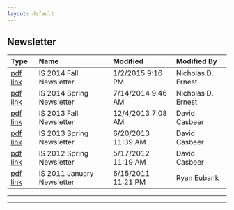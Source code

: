 ```yaml
---
layout: default
---
```


## Newsletter

| Type | Name | Modified | Modified By|
|:-----|:-----|:---------|:-----------|	
| <a href="https://drive.google.com/file/d/1QQntXpvxBTMfUKxiZrwVotrCs24ajoaz/view?usp=sharing">pdf link</a>| IS 2014 Fall Newsletter | 1/2/2015 9:16 PM | Nicholas D. Ernest |
| <a href="https://drive.google.com/file/d/1E2dCIw5b75izry6sfR4vQVIjGtoigyxg/view?usp=sharing">pdf link</a> | IS 2014 Spring Newsletter | 7/14/2014 9:46 AM | Nicholas D. Ernest |
| <a href="https://drive.google.com/file/d/103m-YdfHJtQi2j9nYeYVj-TU8bdwFp5k/view?usp=sharing">pdf link</a>	| IS 2013 Fall Newsletter | 12/4/2013 7:08 AM | David Casbeer |
| <a href="https://drive.google.com/file/d/1devHFTE60BhUx9m7HJawphT03t2mSHF5/view?usp=sharing">pdf link</a>	| IS 2013 Spring Newsletter | 6/20/2013 11:39 AM | David Casbeer |
| <a href="https://drive.google.com/file/d/1SyWGLr-fy9G7PNza10_X--mZmdpweu-J/view?usp=sharing">pdf link</a>	| IS 2012 Spring Newsletter | 5/17/2012 11:19 AM | David Casbeer |
| <a href="https://drive.google.com/file/d/18LNX-SrEB5LW44S3y-tcPDfvqCdNCVS1/view?usp=sharing">pdf link</a> | IS 2011 January Newsletter | 6/15/2011 11:21 PM | Ryan Eubank |

* * *
* * *

<!-- --end-of-page-- -->
